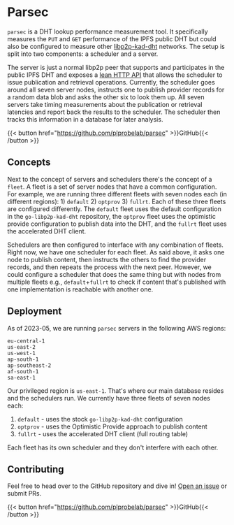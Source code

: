 # Parsec

`parsec` is a DHT lookup performance measurement tool. It specifically measures the `PUT` and `GET` performance of the
IPFS public DHT but could also be configured to measure
other [libp2p-kad-dht](https://github.com/libp2p/specs/blob/master/kad-dht/README.md) networks.
The setup is split into two components: a scheduler and a server.

The server is just a normal libp2p peer that supports and participates in the public IPFS DHT and exposes a [lean HTTP
API](https://github.com/plprobelab/parsec/blob/main/server.yaml) that allows the scheduler to issue publication and retrieval operations. Currently, the scheduler goes around all
seven server nodes, instructs one to publish provider records for a random data blob and asks the other six to look them up.
All seven servers take timing measurements about the publication or retrieval latencies and
report back the results to the scheduler. The scheduler then tracks this information in a database for later analysis.

{{< button href="https://github.com/plprobelab/parsec" >}}GitHub{{< /button >}}

## Concepts

Next to the concept of servers and schedulers there's the concept of a `fleet`. A fleet is a set of server nodes that
have a common configuration. For example, we are running three different fleets with seven nodes each (in different regions): 1) `default` 2) `optprov` 3) `fullrt`.
Each of these three fleets are configured differently. The `default` fleet uses the default configuration in the `go-libp2p-kad-dht` repository, the `optprov` fleet uses the optimistic provide configuration to publish data into the DHT, and the `fullrt` fleet uses the accelerated DHT client.

Schedulers are then configured to interface with any combination of fleets. Right now, we have one scheduler for each fleet. As said above, it asks one node to publish content, then instructs the others to find the provider records, and then repeats the process with the next peer. However,
we could configure a scheduler that does the same thing but with nodes from multiple fleets e.g., `default`+`fullrt` to check if content that's published with one implementation is reachable with another one.

## Deployment

As of 2023-05, we are running `parsec` servers in the following AWS regions:

```
eu-central-1
us-east-2
us-west-1
ap-south-1
ap-southeast-2
af-south-1
sa-east-1
```

Our privileged region is `us-east-1`. That's where our main database resides and
the schedulers run. We currently have three fleets of seven nodes each:

1. `default` - uses the stock `go-libp2p-kad-dht` configuration
2. `optprov` - uses the Optimistic Provide approach to publish content
3. `fullrt` - uses the accelerated DHT client (full routing table)

Each fleet has its own scheduler and they don't interfere with each other.


## Contributing

Feel free to head over to the GitHub repository and dive in! [Open an issue](https://github.com/plprobelab/parsec/issues/new) or submit PRs.

{{< button href="https://github.com/plprobelab/parsec" >}}GitHub{{< /button >}}
